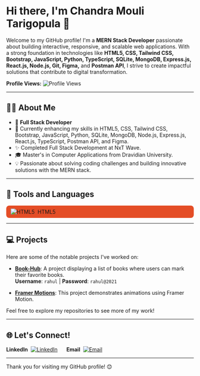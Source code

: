 # Hi there, I'm Chandra Mouli Tarigopula 👋
Welcome to my GitHub profile! I'm a **MERN Stack Developer** passionate about building interactive, responsive, and scalable web applications. With a strong foundation in technologies like **HTML5, CSS, Tailwind CSS, Bootstrap, JavaScript, Python, TypeScript, SQLite, MongoDB, Express.js, React.js, Node.js, Git, Figma,** and **Postman API**, I strive to create impactful solutions that contribute to digital transformation.

**Profile Views:** ![Profile Views](https://profile-counter.glitch.me/chandramouli35/count.svg)

---

## 🧑‍💼 About Me
- 💼 **Full Stack Developer**
- 🌱 Currently enhancing my skills in HTML5, CSS, Tailwind CSS, Bootstrap, JavaScript, Python, SQLite, MongoDB, Node.js, Express.js, React.js, TypeScript, Postman API, and Figma.
- ✨ Completed Full Stack Development at NxT Wave.
- 🎓 Master's in Computer Applications from Dravidian University.
- 💡 Passionate about solving coding challenges and building innovative solutions with the MERN stack.

---
## 🔧 Tools and Languages

<div style="display: flex; align-items: center; background-color: #E44D26; padding: 8px 12px; border-radius: 8px;">
    <img src="https://img.icons8.com/color/36/000000/html-5.png" alt="HTML5" title="HTML5" style="vertical-align: middle;" />
    <span style="margin-left: 8px;">HTML5</span>
</div>



---

## 💻 Projects
Here are some of the notable projects I've worked on:

- **[Book-Hub](https://bookhubcm.ccbp.tech/)**: A project displaying a list of books where users can mark their favorite books.  
  **Username**: `rahul` | **Password**: `rahul@2021`

- **[Framer Motions](https://spurfitassignment.netlify.app/)**: This project demonstrates animations using Framer Motion.

Feel free to explore my repositories to see more of my work!

---

## 🌐 Let's Connect!

<p align="left">
  <span style="display: inline-flex; align-items: center; margin-right: 20px;">
    <strong>LinkedIn</strong>
    <a href="https://www.linkedin.com/in/mouli-chandra/" target="_blank">
      <img src="https://img.icons8.com/color/36/000000/linkedin.png" alt="LinkedIn" title="LinkedIn" style="vertical-align: middle; margin-left: 8px;"/>
    </a>
  </span>

  <span style="display: inline-flex; align-items: center; margin-right: 20px;">
    <strong>Email</strong>
    <a href="mailto:tarigopulachandramouli1818@gmail.com" target="_blank">
      <img src="https://img.icons8.com/color/36/000000/gmail.png" alt="Email" title="Email" style="vertical-align: middle; margin-left: 8px;"/>
    </a>
  </span>
</p>



---

Thank you for visiting my GitHub profile! 😊
